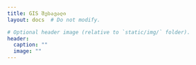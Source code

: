 ```yaml
---
title: GIS შესავალი
layout: docs  # Do not modify.

# Optional header image (relative to `static/img/` folder).
header:
  caption: ""
  image: ""
---
```


